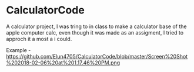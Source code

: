 # CalculatorCode
A calculator project, I was tring to in class to make a calculator base of the apple computer calc, even though it was made as an assigment, I tried to approch it a most a i could.

Example - https://github.com/Elun4705/CalculatorCode/blob/master/Screen%20Shot%202018-02-06%20at%201.17.46%20PM.png
